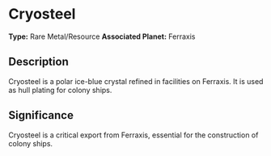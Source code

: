 # Cryosteel

**Type:** Rare Metal/Resource
**Associated Planet:** Ferraxis

## Description
Cryosteel is a polar ice-blue crystal refined in facilities on Ferraxis. It is used as hull plating for colony ships.

## Significance
Cryosteel is a critical export from Ferraxis, essential for the construction of colony ships. 